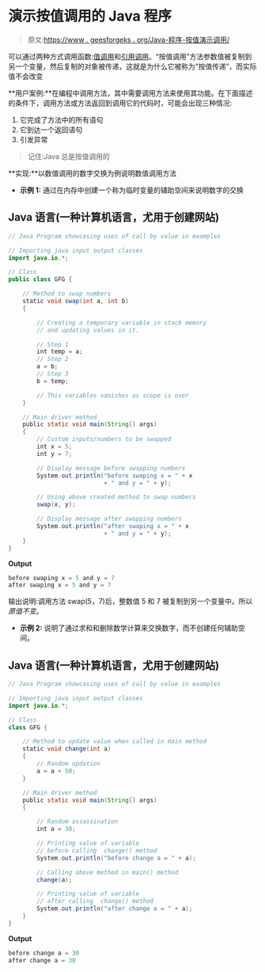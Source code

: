 # 演示按值调用的 Java 程序

> 原文:[https://www . geesforgeks . org/Java-程序-按值演示调用/](https://www.geeksforgeeks.org/java-program-to-demonstrate-the-call-by-value/)

可以通过两种方式调用函数:[值调用](https://www.geeksforgeeks.org/difference-between-call-by-value-and-call-by-reference/)和[引用调用](https://www.geeksforgeeks.org/difference-between-call-by-value-and-call-by-reference/)。“按值调用”方法参数值被复制到另一个变量，然后复制的对象被传递，这就是为什么它被称为“按值传递”，而实际值不会改变

**用户案例:**在编程中调用方法，其中需要调用方法来使用其功能。在下面描述的条件下，调用方法或方法返回到调用它的代码时，可能会出现三种情况:

1.  它完成了方法中的所有语句
2.  它到达一个返回语句
3.  引发异常

> 记住:Java 总是按值调用的

**实现:**以数值调用的数字交换为例说明数值调用方法

*   **示例 1:** 通过在内存中创建一个称为临时变量的辅助空间来说明数字的交换

## Java 语言(一种计算机语言，尤用于创建网站)

```java
// Java Program showcasing uses of call by value in examples

// Importing java input output classes
import java.io.*;

// Class
public class GFG {

    // Method to swap numbers
    static void swap(int a, int b)
    {

        // Creating a temporary variable in stack memory
        // and updating values in it.

        // Step 1
        int temp = a;
        // Step 2
        a = b;
        // Step 3
        b = temp;

        // This variables vanishes as scope is over
    }

    // Main driver method
    public static void main(String[] args)
    {
        // Custom inputs/numbers to be swapped
        int x = 5;
        int y = 7;

        // Display message before swapping numbers
        System.out.println("before swaping x = " + x
                           + " and y = " + y);

        // Using above created method to swap numbers
        swap(x, y);

        // Display message after swapping numbers
        System.out.println("after swaping x = " + x
                           + " and y = " + y);
    }
}
```

**Output**

```java
before swaping x = 5 and y = 7
after swaping x = 5 and y = 7
```

输出说明:调用方法 swap(5，7)后，整数值 5 和 7 被复制到另一个变量中。所以*原值不变*。

*   **示例 2:** 说明了通过求和和删除数学计算来交换数字，而不创建任何辅助空间。

## Java 语言(一种计算机语言，尤用于创建网站)

```java
// Java Program showcasing uses of call by value in examples

// Importing java input output classes
import java.io.*;

// Class
class GFG {

    // Method to update value when called in main method
    static void change(int a)
    {
        // Random updation
        a = a + 50;
    }

    // Main driver method
    public static void main(String[] args)
    {

        // Random assassination
        int a = 30;

        // Printing value of variable
        // before calling  change() method
        System.out.println("before change a = " + a);

        // Calling above method in main() method
        change(a);

        // Printing value of variable
        // after calling  change() method
        System.out.println("after change a = " + a);
    }
}
```

**Output**

```java
before change a = 30
after change a = 30
```